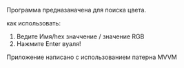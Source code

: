 Программа предназаначена для поиска цвета. 

как использовать:
1. Ведите Имя/hex значчение / значение RGB
2. Нажмите Enter
вуаля!

Приложение написано с использованием патерна MVVM
